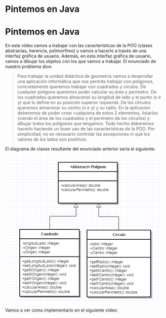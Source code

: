 # Pintemos en Java

# Pintemos en Java

En este vídeo vamos a trabajar con las características de la POO (clases abstractas, herencia, polimorfimo) y vamos a hacerlo a través de una interfaz gráfica de usuario. Además, en esta interfaz gráfica de usuario, vamos a dibujar los objetos con los que vamos a trabajar. El enunciado de nuestro problema dice:

> Para trabajar la unidad didáctica de geometría vamos a desarrollar una aplicación informática que nos permita trabajar con polígonos, concretamente queremos trabajar con cuadrados y cículos. De cualquier polígono queremos poder calcular su área y perímetro. De los cuadrados queremos almacenar su longitud de lado y el punto (x e y) que lo define en su posición superior izquierda. De los círculos queremos almacenar su centro (x e y) y su radio. En la aplicación deberemos de poder crear cualquiera de estos 2 elementos, listarlos (viendo el área de los cuadrados y el perímetro de los círculos) y dibujar todos los polígonos que tengamos. Todo hecho deberemos hacerlo haciendo un buen uso de las características de la POO. Por simplicidad, no es necesario controlar las excepciones ni que los valores de los lados son positivos.

El diagrama de clases resultante del enunciado anterior sería el siguiente:


![Diagrama de clases - Pintemos en Java](img/Modulo4PintemosEnJava.png "Diagrama de clases - Pintemos en Java")


Vamos a ver como implementarlo en el siguiente vídeo:

